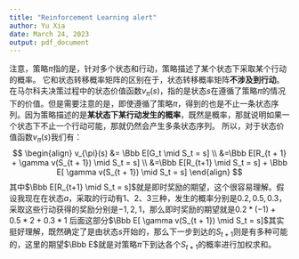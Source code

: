 ```yaml
---
title: "Reinforcement Learning alert"
author: Yu Xia
date: March 24, 2023
output: pdf_document
---
```


注意，策略$\pi$指的是，针对多个状态和行动，策略描述了某个状态下采取某个行动的概率。
它和状态转移概率矩阵的区别在于，状态转移概率矩阵**不涉及到行动**。
在马尔科夫决策过程中的状态价值函数$v_{\pi}(s)$，指的是状态$s$在遵循了策略${\pi}$的情况下的价值。但是需要注意的是，即使遵循了策略${\pi}$，得到的也是不止一条状态序列。因为策略描述的是**某状态下某行动发生的概率**，既然是概率，那就说明如果一个状态下不止一个行动可能，那就仍然会产生多条状态序列。
所以，对于状态价值函数$v_{\pi}(s)$我们有：
$$
\begin{align}
v_{\pi}(s) &= \Bbb E[G_t \mid S_t = s] \\
&=\Bbb E[R_{t + 1} + \gamma v(S_{t + 1}) \mid S_t = s] \\
&=\Bbb E[R_{t+1} \mid S_t = s] + \Bbb E[ \gamma v(S_{t + 1}) \mid S_t = s]
\end{align}
$$
其中$\Bbb E[R_{t+1} \mid S_t = s]$就是即时奖励的期望，这个很容易理解。假设我现在在状态$a$，采取的行动有$1、2、3$三种，发生的概率分别是$0.2,0.5,0.3$，采取这些行动获得的奖励分别是$-1, 2, 1$，那么即时奖励的期望就是$0.2 * (-1) + 0.5 * 2 + 0.3 * 1$
后面这部分$\Bbb E[ \gamma v(S_{t + 1}) \mid S_t = s]$其实挺好理解，既然确定了是由状态$s$开始的，那么下一步到达的$S_{t + 1}$则是有多种可能的，这里的期望$\Bbb E$就是对策略$\pi$下到达各个$S_{t + 1}$的概率进行加权求和。